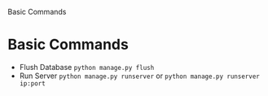 Basic Commands

# Basic Commands
- Flush Database
`python manage.py flush`
- Run Server
`python manage.py runserver` or `python manage.py runserver ip:port`